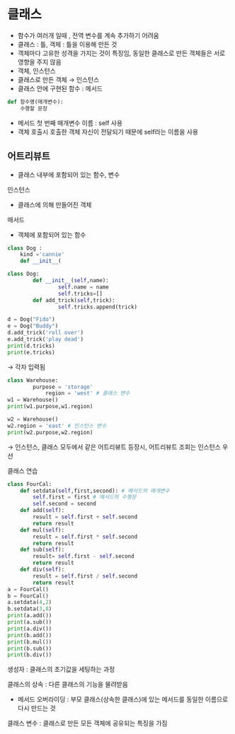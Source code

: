 # 클래스

- 함수가 여러개 일때 , 전역 변수를 계속 추가하기 어려움
- 클래스 : 틀, 객체 : 틀을 이용해 만든 것
- 객체마다 고유한 성격을 가지는 것이 특징임, 동일한 클래스로 만든 객체들은 서로 영향을 주지 않음
- 객체, 인스턴스
- 클래스로 만든 객체 → 인스턴스
- 클래스 안에 구현된 함수 :  메서드

```python
def 함수명(매개변수):
	수행할 문장
```

- 메서드 첫 번째 매개변수 이름 : self 사용
- 객체 호출시 호출한 객체 자신이 전달되기 때문에 self라는 이름을 사용

## 어트리뷰트

- 클래스 내부에 포함되어 있는 함수, 변수

인스턴스 

- 클래스에 의해 만들어진 객체

매서드

- 객체에 포함되어 있는 함수

```python
class Dog : 
	kind ='cannie'
	def __init__(
```

```python
class Dog:
        def __init__(self,name):
                self.name = name
                self.tricks=[]
        def add_trick(self,trick):
                self.tricks.append(trick)

d = Dog("Fido")
e = Dog("Buddy")
d.add_trick('roll over')
e.add_trick('play dead')
print(d.tricks)
print(e.tricks)
```

→ 각자 입력됨

```python
class Warehouse:
        purpose = 'storage'
	        region = 'west' # 클래스 변수
w1 = Warehouse()
print(w1.purpose,w1.region)

w2 = Warehouse()
w2.region = 'east' # 인스턴스 변수
print(w2.purpose,w2.region)
```

→ 인스턴스, 클래스 모두에서 같은 어트리뷰트 등장시, 어트리뷰트 조회는 인스턴스 우선

클래스 연습

```python
class FourCal:
    def setdata(self,first,second): # 메서드의 매개변수
        self.first = first # 메서드의 수행문
        self.second = second
    def add(self):
        result = self.first + self.second
        return result
    def mul(self):
        result = self.first * self.second
        return result
    def sub(self):
        result= self.first - self.second
        return result
    def div(self):
        result = self.first / self.second
        return result
a = FourCal()
b = FourCal()
a.setdata(4,2)
b.setdata(3,8)
print(a.add())
print(a.sub())
print(a.div())
print(b.add())
print(b.mul())
print(b.sub())
print(b.div())
```

생성자 : 클래스의 초기값을 세팅하는 과정

클래스의 상속 : 다른 클래스의 기능을 물려받음

- 메서드 오버라이딩 : 부모 클래스(상속한 클래스)에 있는 메서드를 동일한 이름으로 다시 만드는 것

클래스 변수 : 클래스로 만든 모든 객체에 공유되는 특징을 가짐
